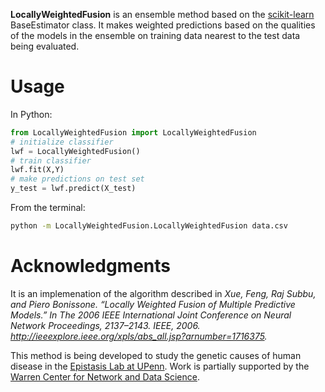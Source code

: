 **LocallyWeightedFusion** is an ensemble method based on the [scikit-learn](http://scikit-learn.org/) BaseEstimator class. It makes weighted predictions based on the qualities of the models in the ensemble on training data nearest to the test data being evaluated.


Usage
===

In Python:

```python
from LocallyWeightedFusion import LocallyWeightedFusion
# initialize classifier
lwf = LocallyWeightedFusion()
# train classifier
lwf.fit(X,Y)
# make predictions on test set
y_test = lwf.predict(X_test)
```

From the terminal:

```bash
python -m LocallyWeightedFusion.LocallyWeightedFusion data.csv
```

Acknowledgments
===
It is an implemenation of the algorithm described in *Xue, Feng, Raj Subbu, and Piero Bonissone. “Locally Weighted Fusion of Multiple Predictive Models.” In The 2006 IEEE International Joint Conference on Neural Network Proceedings, 2137–2143. IEEE, 2006. http://ieeexplore.ieee.org/xpls/abs_all.jsp?arnumber=1716375.*

This method is being developed to study the genetic causes of human disease in the [Epistasis Lab at UPenn](http://epistasis.org). Work is partially supported by the [Warren Center for Network and Data Science](http://warrencenter.upenn.edu).  
